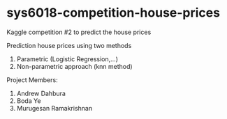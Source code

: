 # sys6018-competition-house-prices
Kaggle competition #2 to predict the house prices

Prediction house prices using two methods

1) Parametric (Logistic Regression,...)
2) Non-parametric approach (knn method)

Project Members:
1) Andrew Dahbura
2) Boda Ye
3) Murugesan Ramakrishnan
